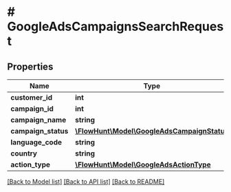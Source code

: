# # GoogleAdsCampaignsSearchRequest

## Properties

Name | Type | Description | Notes
------------ | ------------- | ------------- | -------------
**customer_id** | **int** |  | [optional]
**campaign_id** | **int** |  | [optional]
**campaign_name** | **string** |  | [optional]
**campaign_status** | [**\FlowHunt\Model\GoogleAdsCampaignStatus**](GoogleAdsCampaignStatus.md) |  | [optional]
**language_code** | **string** |  | [optional]
**country** | **string** |  | [optional]
**action_type** | [**\FlowHunt\Model\GoogleAdsActionType**](GoogleAdsActionType.md) |  | [optional]

[[Back to Model list]](../../README.md#models) [[Back to API list]](../../README.md#endpoints) [[Back to README]](../../README.md)
